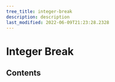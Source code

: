 ```yaml
---
tree_title: integer-break
description: description
last_modified: 2022-06-09T21:23:28.2328
---
```


# Integer Break

## Contents
